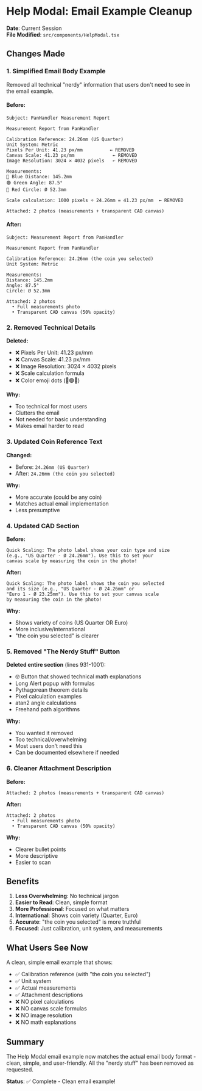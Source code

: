 # Help Modal: Email Example Cleanup

**Date**: Current Session  
**File Modified**: `src/components/HelpModal.tsx`

## Changes Made

### 1. Simplified Email Body Example

Removed all technical "nerdy" information that users don't need to see in the email example.

#### Before:
```
Subject: PanHandler Measurement Report

Measurement Report from PanHandler

Calibration Reference: 24.26mm (US Quarter)
Unit System: Metric
Pixels Per Unit: 41.23 px/mm          ← REMOVED
Canvas Scale: 41.23 px/mm              ← REMOVED
Image Resolution: 3024 × 4032 pixels   ← REMOVED

Measurements:
🔵 Blue Distance: 145.2mm
🟢 Green Angle: 87.5°
🔴 Red Circle: Ø 52.3mm

Scale calculation: 1000 pixels ÷ 24.26mm = 41.23 px/mm  ← REMOVED

Attached: 2 photos (measurements + transparent CAD canvas)
```

#### After:
```
Subject: Measurement Report from PanHandler

Measurement Report from PanHandler

Calibration Reference: 24.26mm (the coin you selected)
Unit System: Metric

Measurements:
Distance: 145.2mm
Angle: 87.5°
Circle: Ø 52.3mm

Attached: 2 photos
  • Full measurements photo
  • Transparent CAD canvas (50% opacity)
```

### 2. Removed Technical Details

**Deleted:**
- ❌ Pixels Per Unit: 41.23 px/mm
- ❌ Canvas Scale: 41.23 px/mm
- ❌ Image Resolution: 3024 × 4032 pixels
- ❌ Scale calculation formula
- ❌ Color emoji dots (🔵🟢🔴)

**Why:**
- Too technical for most users
- Clutters the email
- Not needed for basic understanding
- Makes email harder to read

### 3. Updated Coin Reference Text

**Changed:**
- Before: `24.26mm (US Quarter)`
- After: `24.26mm (the coin you selected)`

**Why:**
- More accurate (could be any coin)
- Matches actual email implementation
- Less presumptive

### 4. Updated CAD Section

**Before:**
```
Quick Scaling: The photo label shows your coin type and size 
(e.g., "US Quarter - Ø 24.26mm"). Use this to set your 
canvas scale by measuring the coin in the photo!
```

**After:**
```
Quick Scaling: The photo label shows the coin you selected 
and its size (e.g., "US Quarter - Ø 24.26mm" or 
"Euro 1 - Ø 23.25mm"). Use this to set your canvas scale 
by measuring the coin in the photo!
```

**Why:**
- Shows variety of coins (US Quarter OR Euro)
- More inclusive/international
- "the coin you selected" is clearer

### 5. Removed "The Nerdy Stuff" Button

**Deleted entire section** (lines 931-1001):
- 🤓 Button that showed technical math explanations
- Long Alert popup with formulas
- Pythagorean theorem details
- Pixel calculation examples
- atan2 angle calculations
- Freehand path algorithms

**Why:**
- You wanted it removed
- Too technical/overwhelming
- Most users don't need this
- Can be documented elsewhere if needed

### 6. Cleaner Attachment Description

**Before:**
```
Attached: 2 photos (measurements + transparent CAD canvas)
```

**After:**
```
Attached: 2 photos
  • Full measurements photo
  • Transparent CAD canvas (50% opacity)
```

**Why:**
- Clearer bullet points
- More descriptive
- Easier to scan

## Benefits

1. **Less Overwhelming**: No technical jargon
2. **Easier to Read**: Clean, simple format
3. **More Professional**: Focused on what matters
4. **International**: Shows coin variety (Quarter, Euro)
5. **Accurate**: "the coin you selected" is more truthful
6. **Focused**: Just calibration, unit system, and measurements

## What Users See Now

A clean, simple email example that shows:
- ✅ Calibration reference (with "the coin you selected")
- ✅ Unit system
- ✅ Actual measurements
- ✅ Attachment descriptions
- ❌ NO pixel calculations
- ❌ NO canvas scale formulas
- ❌ NO image resolution
- ❌ NO math explanations

## Summary

The Help Modal email example now matches the actual email body format - clean, simple, and user-friendly. All the "nerdy stuff" has been removed as requested.

**Status**: ✅ Complete - Clean email example!
